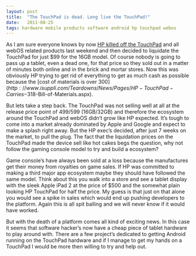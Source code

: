 ```yaml
---
layout: post
title:  "The TouchPad is dead. Long live the TouchPad!"
date:   2011-08-25
tags: hardware mobile products software android hp touchpad webos
---
```

As I am sure everyone knows by now [HP killed off the TouchPad](http://www.engadget.com/2011/08/18/hp-will-discontinue-operations-for-webos-devices/) and all webOS related products last weekend and then decided to liquidate the TouchPad for just $99 for the 16GB model. Of course nobody is going to pass up a tablet, even a dead one, for that price so they sold out in a matter of minutes both online and in the brick and mortar stores. Now this was obviously HP trying to get rid of everything to get as much cash as possible because the [cost of materials is over $300](http://www.isuppli.com/Teardowns/News/Pages/HP-TouchPad-Carries-$318-Bill-of-Materials.aspx).

But lets take a step back. The TouchPad was not selling well at all at the release price point of $499/$599 (16GB/32GB) and therefore the ecosystem around the TouchPad and webOS didn’t grow like HP expected. It’s tough to come into a market already dominated by Apple and Google and expect to make a splash right away. But the HP exec’s decided, after just 7 weeks on the market, to pull the plug. The fact that the liquidation prices on the TouchPad made the device sell like hot cakes begs the question, why not follow the gaming console model to try and build a ecosystem?

Game console’s have always been sold at a loss because the manufactures get their money from royalties on game sales. If HP was committed to making a third major app ecosystem maybe they should have followed the same model. Think about this you walk into a store and see a tablet display with the sleek Apple iPad 2 at the price of $500 and the somewhat plain looking HP TouchPad for half the price. My guess is that just on that alone you would see a spike in sales which would end up pushing developers to the platform. Again this is all spit balling and we will never know if it would have worked.

But with the death of a platform comes all kind of exciting news. In this case it seems that software hacker’s now have a cheap piece of tablet hardware to play around with. There are a few project’s dedicated to getting Android running on the TouchPad hardware and if I manage to get my hands on a TouchPad I would be more then willing to try and help out.
